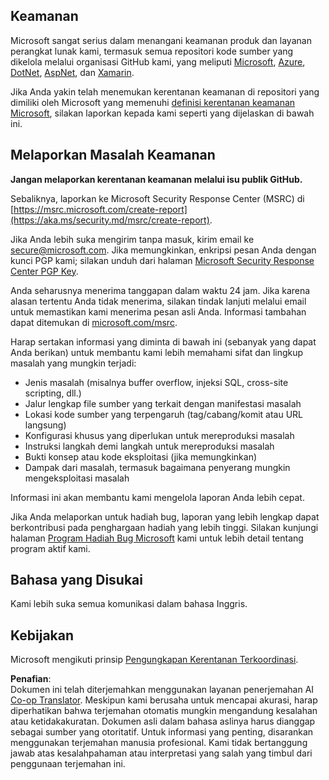 <!--
CO_OP_TRANSLATOR_METADATA:
{
  "original_hash": "57f14126c1c6add76b3aef3844dfe4e3",
  "translation_date": "2025-05-17T05:42:41+00:00",
  "source_file": "SECURITY.md",
  "language_code": "id"
}
-->
## Keamanan

Microsoft sangat serius dalam menangani keamanan produk dan layanan perangkat lunak kami, termasuk semua repositori kode sumber yang dikelola melalui organisasi GitHub kami, yang meliputi [Microsoft](https://github.com/Microsoft), [Azure](https://github.com/Azure), [DotNet](https://github.com/dotnet), [AspNet](https://github.com/aspnet), dan [Xamarin](https://github.com/xamarin).

Jika Anda yakin telah menemukan kerentanan keamanan di repositori yang dimiliki oleh Microsoft yang memenuhi [definisi kerentanan keamanan Microsoft](https://aka.ms/security.md/definition), silakan laporkan kepada kami seperti yang dijelaskan di bawah ini.

## Melaporkan Masalah Keamanan

**Jangan melaporkan kerentanan keamanan melalui isu publik GitHub.**

Sebaliknya, laporkan ke Microsoft Security Response Center (MSRC) di [https://msrc.microsoft.com/create-report](https://aka.ms/security.md/msrc/create-report).

Jika Anda lebih suka mengirim tanpa masuk, kirim email ke [secure@microsoft.com](mailto:secure@microsoft.com). Jika memungkinkan, enkripsi pesan Anda dengan kunci PGP kami; silakan unduh dari halaman [Microsoft Security Response Center PGP Key](https://aka.ms/security.md/msrc/pgp).

Anda seharusnya menerima tanggapan dalam waktu 24 jam. Jika karena alasan tertentu Anda tidak menerima, silakan tindak lanjuti melalui email untuk memastikan kami menerima pesan asli Anda. Informasi tambahan dapat ditemukan di [microsoft.com/msrc](https://www.microsoft.com/msrc).

Harap sertakan informasi yang diminta di bawah ini (sebanyak yang dapat Anda berikan) untuk membantu kami lebih memahami sifat dan lingkup masalah yang mungkin terjadi:

  * Jenis masalah (misalnya buffer overflow, injeksi SQL, cross-site scripting, dll.)
  * Jalur lengkap file sumber yang terkait dengan manifestasi masalah
  * Lokasi kode sumber yang terpengaruh (tag/cabang/komit atau URL langsung)
  * Konfigurasi khusus yang diperlukan untuk mereproduksi masalah
  * Instruksi langkah demi langkah untuk mereproduksi masalah
  * Bukti konsep atau kode eksploitasi (jika memungkinkan)
  * Dampak dari masalah, termasuk bagaimana penyerang mungkin mengeksploitasi masalah

Informasi ini akan membantu kami mengelola laporan Anda lebih cepat.

Jika Anda melaporkan untuk hadiah bug, laporan yang lebih lengkap dapat berkontribusi pada penghargaan hadiah yang lebih tinggi. Silakan kunjungi halaman [Program Hadiah Bug Microsoft](https://aka.ms/security.md/msrc/bounty) kami untuk lebih detail tentang program aktif kami.

## Bahasa yang Disukai

Kami lebih suka semua komunikasi dalam bahasa Inggris.

## Kebijakan

Microsoft mengikuti prinsip [Pengungkapan Kerentanan Terkoordinasi](https://aka.ms/security.md/cvd).

**Penafian**:  
Dokumen ini telah diterjemahkan menggunakan layanan penerjemahan AI [Co-op Translator](https://github.com/Azure/co-op-translator). Meskipun kami berusaha untuk mencapai akurasi, harap diperhatikan bahwa terjemahan otomatis mungkin mengandung kesalahan atau ketidakakuratan. Dokumen asli dalam bahasa aslinya harus dianggap sebagai sumber yang otoritatif. Untuk informasi yang penting, disarankan menggunakan terjemahan manusia profesional. Kami tidak bertanggung jawab atas kesalahpahaman atau interpretasi yang salah yang timbul dari penggunaan terjemahan ini.